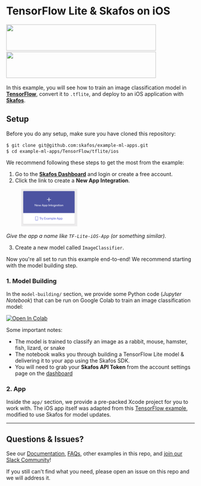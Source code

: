 # TensorFlow Lite & Skafos on iOS
<img src="https://4.bp.blogspot.com/-fmvGmp_whI8/WgtKIGtvHvI/AAAAAAAAEFM/IqS891VhVvUd_j73guSDUDS0YUYDAYgWACLcBGAs/s1600/image1.png" width="400" height="70"> <img src="https://skafos.ai/wp-content/uploads/2019/05/skafos_horizontal_on_white_beta@1x.svg" width="400" height="70">

In this example, you will see how to train an image classification
model in [**TensorFlow**](www.tensorflow.org), convert it to `.tflite`, and deploy to an
iOS application with [**Skafos**](https://dashboard.skafos.ai).

## Setup
Before you do any setup, make sure you have cloned this repository:
```
$ git clone git@github.com:skafos/example-ml-apps.git
$ cd example-ml-apps/TensorFlow/tflite/ios
```

We recommend following these steps to get the most from the example:

1. Go to the
[**Skafos Dashboard**](https://dashboard.skafos.ai) and login or create a free account.
2. Click the link to create a **New App Integration**.

<img src="../../../assets/new_app.png"
     width="150" height="100"
     style="left: left; margin-left: 40px;" />

*Give the app a name like `TF-Lite-iOS-App` (or something similar).*

3. Create a new model called `ImageClassifier`.

Now you're all set to run this example end-to-end! We recommend starting with the model building step.

### 1. Model Building
In the `model-building/` section, we provide some Python code (*Jupyter Notebook*) that can be run on Google Colab to train an image classification model:

[![Open In Colab](https://colab.research.google.com/assets/colab-badge.svg)](https://colab.research.google.com/github/skafos/example-ml-apps/blob/master/TensorFlow/tflite/ios/model-building/more_pets_tflite.ipynb)

Some important notes:
- The model is trained to classify an image as a rabbit, mouse, hamster, fish, lizard, or snake
- The notebook walks you through building a TensorFlow Lite model & delivering it to your app using the Skafos SDK.
- You will need to grab your **Skafos API Token** from the account settings page on the [dashboard](https://dashboard.skafos.ai)

### 2. App
Inside the `app/` section, we provide a pre-packed Xcode project for you to work with. The iOS app itself was adapted from this [TensorFlow example](https://github.com/tensorflow/examples/tree/master/lite/examples/image_classification/ios), modified to use Skafos for model updates.



-----

## Questions & Issues?
See our [Documentation](https://docs.skafos.ai), [FAQs](https://docs.skafos.ai/sections/faq.html), other examples in this repo, and [join our Slack Community](https://skafosai.slack.com/join/shared_invite/enQtNTAxMzEwOTk2NzA5LThjMmMyY2JkNTkwNDQ1YjgyYjFiY2MyMjRkMzYyM2E4MjUxNTJmYmQyODVhZWM2MjQwMjE5ZGM1Y2YwN2M5ODI)!

If you still can't find what you need, please open an issue on this repo and we will address it.
